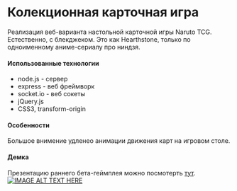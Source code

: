 Колекционная карточная игра
======

Реализация веб-варианта настольной карточной игры Naruto TCG. 
Естественно, с блекджеком. 
Это как Hearthstone, только по одноименному аниме-сериалу про ниндзя.


#### Использованные технологии

* node.js - сервер
* express - веб фреймворк
* socket.io - веб сокеты
* jQuery.js
* CSS3, transform-origin

#### Особенности
Большое внимение удленео анимации движения карт на игровом столе.

#### Демка
Презентацию раннего бета-геймплея можно посмотерть <a href="https://youtu.be/1dUdnpgcreI">тут</a>.
[![IMAGE ALT TEXT HERE](https://img.youtube.com/vi/1dUdnpgcreI/0.jpg)](https://www.youtube.com/watch?v=1dUdnpgcreI)
